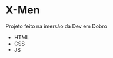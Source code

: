 # X-Men

Projeto feito na imersão da Dev em Dobro

<ul>
  <li>
    HTML
  </li>
    <li>
    CSS
  </li>
    <li>
    JS
  </li>
</ul>
